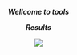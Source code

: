 <p align="center">
<i> <b> Wellcome to tools </b> </i>
</p>
<p align="center">
<i> <b>     Results </b> </i>
</p>
<p align="center">
<img src="https://user-images.githubusercontent.com/87571831/150679103-86bddc7c-4947-426c-b140-6240c3991fba.jpg">
</p>


